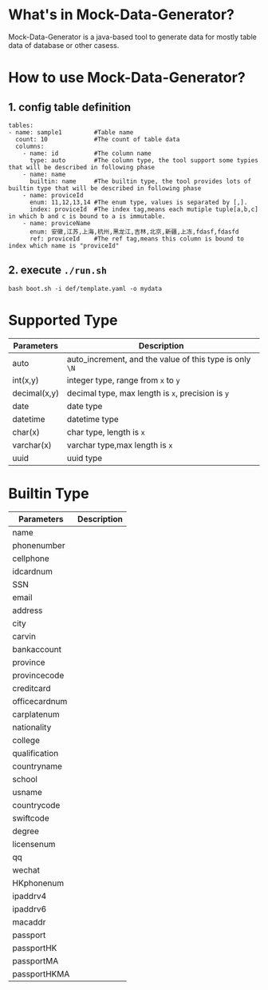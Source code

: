 
# What's in Mock-Data-Generator?

Mock-Data-Generator is a java-based tool to generate data for mostly table data of database or other casess.

# How to use Mock-Data-Generator?

## 1. config table definition

  ```
  tables:
  - name: sample1         #Table name
    count: 10             #The count of table data
    columns:
      - name: id          #The column name
        type: auto        #The column type, the tool support some typies that will be described in following phase
      - name: name      
        builtin: name     #The builtin type, the tool provides lots of builtin type that will be described in following phase
      - name: proviceId
        enum: 11,12,13,14 #The enum type, values is separated by [,].
        index: proviceId  #The index tag,means each mutiple tuple[a,b,c] in which b and c is bound to a is immutable.
      - name: proviceName
        enum: 安徽,江苏,上海,杭州,黑龙江,吉林,北京,新疆,上冻,fdasf,fdasfd
        ref: proviceId    #The ref tag,means this column is bound to index which name is "proviceId" 
  ```

## 2. execute `./run.sh`
```
bash boot.sh -i def/template.yaml -o mydata
```

# Supported Type

| Parameters   | Description                                                                                      |
|--------------|--------------------------------------------------------------------------------------------------|
| auto         | auto_increment, and the value of this type is only ```\N```                                      |
| int(x,y)     | integer type, range from ```x``` to ```y```                                                      |
| decimal(x,y) | decimal type, max length is ```x```, precision is  ```y```                                       |
| date         | date type                                                                                        |
| datetime     | datetime type                                                                                    |
| char(x)      | char type, length is ```x```                                                                     |
| varchar(x)   | varchar type,max length is ```x```                                                               |
| uuid         | uuid type                                                                                        |


# Builtin Type

| Parameters  | Description |
|-------------|-------------|
| name        |             |
| phonenumber |             |
| cellphone   |             |
| idcardnum   |             |
| SSN         |             |
| email       |             |
| address     |             |
| city        |             |
| carvin      |             |
| bankaccount |             |
| province    |             |
| provincecode|             |
| creditcard  |             |
| officecardnum |             |
| carplatenum     |             |
| nationality     |             |
| college     |             |
| qualification     |             |
| countryname     |             |
| school     |             |
| usname     |             |
| countrycode     |             |
| swiftcode     |             |
| degree     |             |
| licensenum     |             |
| qq     |             |
| wechat     |             |
| HKphonenum     |             |
| ipaddrv4     |             |
| ipaddrv6     |             |
| macaddr     |             |
| passport     |             |
| passportHK     |             |
| passportMA     |             |
| passportHKMA     |             |

